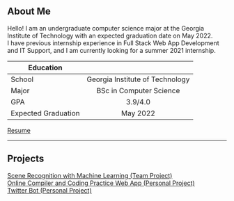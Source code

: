 ## About Me
Hello! I am an undergraduate computer science major at the Georgia Institute of Technology with an expected graduation date on May 2022. <br/> I have previous internship experience in Full Stack Web App Development and IT Support, and I am currently looking for a summer 2021 internship.

| Education         |      |
|----------|:-------------:|
| School   |  Georgia Institute of Technology | 
| Major    |    BSc in Computer Science   |
| GPA      | 3.9/4.0 |
| Expected Graduation| May 2022 |

[Resume](/Resume.pdf)

---

## Projects

[Scene Recognition with Machine Learning (Team Project)](/ml_scene.md)
<br/>
[Online Compiler and Coding Practice Web App (Personal Project)](https://codetracer.herokuapp.com/)
<br/>
[Twitter Bot (Personal Project)](https://github.com/george-ye45/twitter-bot)

